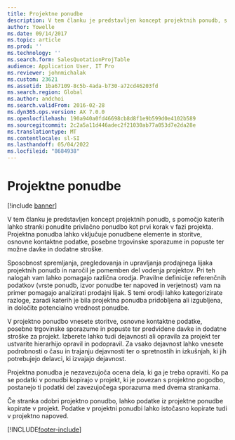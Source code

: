 ```yaml
---
title: Projektne ponudbe
description: V tem članku je predstavljen koncept projektnih ponudb, s pomočjo katerih lahko stranki ponudite privlačno ponudbo kot prvi korak v fazi projekta. Projektna ponudba lahko vključuje ponudbene elemente in storitve, osnovne kontaktne podatke, posebne trgovinske sporazume in popuste ter možne davke in dodatne stroške.
author: Yowelle
ms.date: 09/14/2017
ms.topic: article
ms.prod: ''
ms.technology: ''
ms.search.form: SalesQuotationProjTable
audience: Application User, IT Pro
ms.reviewer: johnmichalak
ms.custom: 23621
ms.assetid: 1ba67109-8c5b-4ada-b730-a72cd46203fd
ms.search.region: Global
ms.author: andchoi
ms.search.validFrom: 2016-02-28
ms.dyn365.ops.version: AX 7.0.0
ms.openlocfilehash: 190a940a0fd46698cb8d8f1e9b599d0e4102b589
ms.sourcegitcommit: 2c2a5a11d446adec2f21030ab77a053d7e2da28e
ms.translationtype: MT
ms.contentlocale: sl-SI
ms.lasthandoff: 05/04/2022
ms.locfileid: "8684938"
---
```

# <a name="project-quotations"></a>Projektne ponudbe

[!include [banner](../includes/banner.md)]

V tem članku je predstavljen koncept projektnih ponudb, s pomočjo katerih lahko stranki ponudite privlačno ponudbo kot prvi korak v fazi projekta. Projektna ponudba lahko vključuje ponudbene elemente in storitve, osnovne kontaktne podatke, posebne trgovinske sporazume in popuste ter možne davke in dodatne stroške. 

Sposobnost spremljanja, pregledovanja in upravljanja prodajnega lijaka projektnih ponudb in naročil je pomemben del vodenja projektov. Pri teh nalogah vam lahko pomagajo različna orodja. Pravilne definicije referenčnih podatkov (vrste ponudb, izvor ponudbe ter napoved in verjetnost) vam na primer pomagajo analizirati prodajni lijak. S temi orodji lahko kategorizirate razloge, zaradi katerih je bila projektna ponudba pridobljena ali izgubljena, in določite potencialno vrednost ponudbe. 

V projektno ponudbo vnesete storitve, osnovne kontaktne podatke, posebne trgovinske sporazume in popuste ter predvidene davke in dodatne stroške za projekt. Izberete lahko tudi dejavnosti ali opravila za projekt ter ustvarite hierarhijo opravil in podopravil. Za vsako dejavnost lahko vnesete podrobnosti o času in trajanju dejavnosti ter o spretnostih in izkušnjah, ki jih potrebujejo delavci, ki izvajajo dejavnost. 

Projektna ponudba je nezavezujoča ocena dela, ki ga je treba opraviti. Ko pa se podatki v ponudbi kopirajo v projekt, ki je povezan s projektno pogodbo, postanejo ti podatki del zavezujočega sporazuma med dvema strankama. 

Če stranka odobri projektno ponudbo, lahko podatke iz projektne ponudbe kopirate v projekt. Podatke v projektni ponudbi lahko istočasno kopirate tudi v projektno napoved.





[!INCLUDE[footer-include](../includes/footer-banner.md)]
